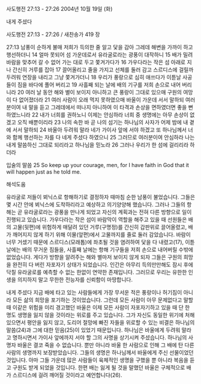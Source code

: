 사도행전 27:13 - 27:26 
2004년 10월 19일 (화)

내게 주셨다



사도행전 27:13 - 27:26 / 새찬송가 419 장


27:13 남풍이 순하게 불매 저희가 득의한 줄 알고 닻을 감아 그레데 해변을 가까이 하고 행선하더니 14 얼마 못되어 섬 가운데로서 유라굴로라는 광풍이 대작하니 15 배가 밀려 바람을 맞추어 갈 수 없어 가는 대로 두고 쫓겨가다가 16 가우다라는 작은 섬 아래로 지나 간신히 거루를 잡아 17 끌어올리고 줄을 가지고 선체를 둘러 감고 스르디스에 걸릴까 두려워 연장을 내리고 그냥 쫓겨가더니 18 우리가 풍랑으로 심히 애쓰다가 이튿날 사공들이 짐을 바다에 풀어 버리고 19 사흘째 되는 날에 배의 기구를 저희 손으로 내어 버리니라 20 여러 날 동안 해와 별이 보이지 아니하고 큰 풍랑이 그대로 있으매 구원의 여망이 다 없어졌더라 21 여러 사람이 오래 먹지 못하였으매 바울이 가운데 서서 말하되 여러분이여 내 말을 듣고 그레데에서 떠나지 아니하여 이 타격과 손상을 면하였더면 좋을 뻔하였느니라 22 내가 너희를 권하노니 이제는 안심하라 너희 중 생명에는 아무 손상이 없겠고 오직 배뿐이리라 23 나의 속한 바 곧 나의 섬기는 하나님의 사자가 어제 밤에 내 곁에 서서 말하되 24 바울아 두려워 말라 네가 가이사 앞에 서야 하겠고 또 하나님께서 너와 함께 행선하는 자를 다 네게 주셨다 하였으니 25 그러므로 여러분이여 안심하라 나는 내게 말씀하신 그대로 되리라고 하나님을 믿노라 26 그러나 우리가 한 섬에 걸리리라 하더라

입술의 말씀
25 So keep up your courage, men, for I have faith in God that it will happen just as he told me.

해석도움





유라굴로
저들이 뵈닉스로 항해하기로 결정하자 때마침 순한 남풍이 불었습니다. 그들은 몇 시간 안에 뵈닉스에 도착하리라고 예상하고 의기양양해 했습니다. 그러나 그들의 항해는 곧 유라굴로라는 광풍을 만나게 되었고 자신의 계획과는 전혀 다른 방향으로 일이 진행되고 있습니다. 가우다라는 작은 섬이 바람막이 역할을 해주고 있을 때 선원들은 배의 고물(뒷편)에 위험하게 매달려 있던 거루(구명정)를 간신히 갑판위로 끌어올렸고, 배가 깨어지지 않게 하기 위해 이물(앞편)에서 고물까지를 줄로 둘러 감았습니다. 바람이 너무 거셌기 때문에 스르디스(모래톱)에 좌초될 것을 염려하여 닻을 다 내렸고(17), 이튿날에는 배의 무거운 짐들을, 사흘째 날에는 항해 기구들을 저희 손으로 내어버릴 수밖에 없었습니다. 게다가 방향을 알려주는 해와 별마저 보이지 않게 되자 그들은 구원의 희망을 완전히 다 버린 자포자기 상태가 되었습니다. 인간은 아무리 득의만만해도 잠시 후에 닥칠 유라굴로를 예측할 수 없는 한없이 연약한 존재입니다. 그러므로 우리는 유한한 인생을 의지하지 말고 무한한 전능자를 신뢰함이 마땅합니다.  

내게 주셨다
지금 배에 타고 있는 사람들에게 가장 무서운 적은 풍랑이나 허기짐이 아니라 모든 삶의 희망을 포기하는 것이었습니다. 그런데 모든 사람이 아무 문제없다고 말할 때 이같은 위험을 미리 경고했던 바울은 이제 모든 사람이 자포자기하고 있을 때 단 한 명도 생명을 잃지 않을 것이라는 위로를 주고 있습니다. 그가 자신도 동일한 위기에 처해 있으면서 평안을 잃지 않고, 도리어 절망에 빠진 자들을 위로할 수 있는 비결은 하나님의 말씀(24)과 그에 대한 믿음(25)이 있었기 때문입니다. 하나님은 바울에게 두려워 말라고 명하시면서 가이사 앞에까지 서야 할 그의 사명을 상기시켜 주셨습니다. 하나님의 사명자 바울은 결코 죽을 수 없습니다. 뿐만 아니라 바울 한 사람으로 인해 그 배에 탄 다른 사람의 생명까지 보장받았습니다. 그들의 생명은 하나님께서 바울에게 주신 선물이었던 것입니다. 아마 그들 가운데 많은 사람들이 육체적인 생명을 구했을 뿐 아니라 복음을 듣고 구원도 받게 되었을 것입니다. 한편 배는 잃게 될 것을 말했던 바울은 구체적으로 배가 스르디스에 걸려 깨어질 것이라고 예언합니다(26).